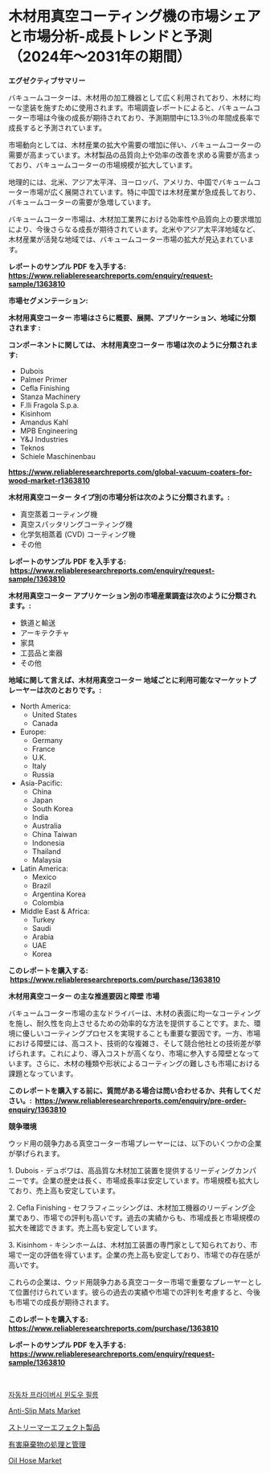 <p><h1>木材用真空コーティング機の市場シェアと市場分析-成長トレンドと予測（2024年〜2031年の期間）</h1></p><p><strong>エグゼクティブサマリー</strong></p>
<p><p>バキュームコーターは、木材用の加工機器として広く利用されており、木材に均一な塗装を施すために使用されます。市場調査レポートによると、バキュームコーター市場は今後の成長が期待されており、予測期間中に13.3％の年間成長率で成長すると予測されています。</p><p>市場動向としては、木材産業の拡大や需要の増加に伴い、バキュームコーターの需要が高まっています。木材製品の品質向上や効率の改善を求める需要が高まっており、バキュームコーターの市場規模が拡大しています。</p><p>地理的には、北米、アジア太平洋、ヨーロッパ、アメリカ、中国でバキュームコーター市場が広く展開されています。特に中国では木材産業が急成長しており、バキュームコーターの需要が急増しています。</p><p>バキュームコーター市場は、木材加工業界における効率性や品質向上の要求増加により、今後さらなる成長が期待されています。北米やアジア太平洋地域など、木材産業が活発な地域では、バキュームコーター市場の拡大が見込まれています。</p></p>
<p><strong>レポートのサンプル PDF を入手する: <a href="https://www.reliableresearchreports.com/enquiry/request-sample/1363810">https://www.reliableresearchreports.com/enquiry/request-sample/1363810</a></strong></p>
<p><strong>市場セグメンテーション:</strong></p>
<p><strong> 木材用真空コーター 市場はさらに概要、展開、アプリケーション、地域に分類されます :</strong></p>
<p><strong>コンポーネントに関しては、 木材用真空コーター 市場は次のように分類されます: &nbsp;</strong></p>
<p><ul><li>Dubois</li><li>Palmer Primer</li><li>Cefla Finishing</li><li>Stanza Machinery</li><li>F.lli Fragola S.p.a.</li><li>Kisinhom</li><li>Amandus Kahl</li><li>MPB Engineering</li><li>Y&J Industries</li><li>Teknos</li><li>Schiele Maschinenbau</li></ul></p>
<p><strong><a href="https://www.reliableresearchreports.com/global-vacuum-coaters-for-wood-market-r1363810">https://www.reliableresearchreports.com/global-vacuum-coaters-for-wood-market-r1363810</a></strong></p>
<p><strong> 木材用真空コーター タイプ別の市場分析は次のように分類されます。:</strong></p>
<p><ul><li>真空蒸着コーティング機</li><li>真空スパッタリングコーティング機</li><li>化学気相蒸着 (CVD) コーティング機</li><li>その他</li></ul></p>
<p><strong>レポートのサンプル PDF を入手する: &nbsp;<a href="https://www.reliableresearchreports.com/enquiry/request-sample/1363810">https://www.reliableresearchreports.com/enquiry/request-sample/1363810</a></strong></p>
<p><strong> 木材用真空コーター アプリケーション別の市場産業調査は次のように分類されます。:</strong></p>
<p><ul><li>鉄道と輸送</li><li>アーキテクチャ</li><li>家具</li><li>工芸品と楽器</li><li>その他</li></ul></p>
<p><strong>地域に関して言えば、木材用真空コーター 地域ごとに利用可能なマーケットプレーヤーは次のとおりです。:</strong></p>
<p><ul>
    <li>
        North America:
        <ul>
            <li>United States</li>
            <li>Canada</li>
        </ul>
    </li>
    <li>
        Europe:
        <ul>
            <li>Germany</li>
            <li>France</li>
            <li>U.K.</li>
            <li>Italy</li>
            <li>Russia</li>
        </ul>
    </li>
    <li>
        Asia-Pacific:
        <ul>
            <li>China</li>
            <li>Japan</li>
            <li>South Korea</li>
            <li>India</li>
            <li>Australia</li>
            <li>China Taiwan</li>
            <li>Indonesia</li>
            <li>Thailand</li>
            <li>Malaysia</li>
        </ul>
    </li>
    <li>
        Latin America:
        <ul>
            <li>Mexico</li>
            <li>Brazil</li>
            <li>Argentina Korea</li>
            <li>Colombia</li>
        </ul>
    </li>
    <li>
        Middle East & Africa:
        <ul>
            <li>Turkey</li>
            <li>Saudi</li>
            <li>Arabia</li>
            <li>UAE</li>
            <li>Korea</li>
        </ul>
    </li>
    </ul></p>
<p><strong>このレポートを購入する: &nbsp;<a href="https://www.reliableresearchreports.com/purchase/1363810">https://www.reliableresearchreports.com/purchase/1363810</a></strong></p>
<p><strong>木材用真空コーター の主な推進要因と障壁 市場</strong></p>
<p><p>バキュームコーター市場の主なドライバーは、木材の表面に均一なコーティングを施し、耐久性を向上させるための効率的な方法を提供することです。また、環境に優しいコーティングプロセスを実現することも重要な要因です。一方、市場における障壁には、高コスト、技術的な複雑さ、そして競合他社との技術差が挙げられます。これにより、導入コストが高くなり、市場に参入する障壁となっています。さらに、木材の種類や形状によるコーティングの難しさも市場における課題となっています。</p></p>
<p><strong>このレポートを購入する前に、質問がある場合は問い合わせるか、共有してください。:&nbsp; <a href="https://www.reliableresearchreports.com/enquiry/pre-order-enquiry/1363810">https://www.reliableresearchreports.com/enquiry/pre-order-enquiry/1363810</a></strong></p>
<p><strong>競争環境</strong></p>
<p><p>ウッド用の競争力ある真空コーター市場プレーヤーには、以下のいくつかの企業が挙げられます。</p><p>1. Dubois - デュボワは、高品質な木材加工装置を提供するリーディングカンパニーです。企業の歴史は長く、市場成長率は安定しています。市場規模も拡大しており、売上高も安定しています。</p><p>2. Cefla Finishing - セフラフィニッシングは、木材加工機器のリーディング企業であり、市場での評判も高いです。過去の実績からも、市場成長と市場規模の拡大を確認できます。売上高も安定しています。</p><p>3. Kisinhom - キシンホームは、木材加工装置の専門家として知られており、市場で一定の評価を得ています。企業の売上高も安定しており、市場での存在感が高いです。</p><p>これらの企業は、ウッド用競争力ある真空コーター市場で重要なプレーヤーとして位置付けられています。彼らの過去の実績や市場での評判を考慮すると、今後も市場での成長が期待されます。</p></p>
<p><strong>このレポートを購入する: &nbsp; <a href="https://www.reliableresearchreports.com/purchase/1363810">https://www.reliableresearchreports.com/purchase/1363810</a></strong></p>
<p><strong>レポートのサンプル PDF を入手する: &nbsp;<a href="https://www.reliableresearchreports.com/enquiry/request-sample/1363810">https://www.reliableresearchreports.com/enquiry/request-sample/1363810</a></strong><strong></strong></p>
<p>&nbsp;</p>
<p><p><a href="https://github.com/JeromeRtyau89966/Market-Research-Report-List-2/blob/main/9121149103351.md">자동차 프라이버시 윈도우 필름</a></p><p><a href="https://github.com/bobicer/Market-Research-Report-List-3/blob/main/anti-slip-mats-market.md">Anti-Slip Mats Market</a></p><p><a href="https://github.com/bevdtkn4419963/Market-Research-Report-List-2/blob/main/8564768108592.md">ストリーマーエフェクト製品</a></p><p><a href="https://github.com/MosesSpinka1914/Market-Research-Report-List-2/blob/main/6242343108593.md">有害廃棄物の処理と管理</a></p><p><a href="https://github.com/globismark/Market-Research-Report-List-3/blob/main/oil-hose-market.md">Oil Hose Market</a></p></p>